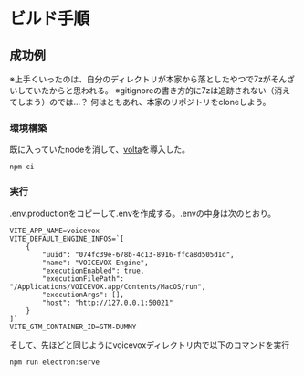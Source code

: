 # ビルド手順
## 成功例
※上手くいったのは、自分のディレクトリが本家から落としたやつで7zがそんざいしていたからと思われる。
※gitignoreの書き方的に7zは追跡されない（消えてしまう）のでは…？
何はともあれ、本家のリポジトリをcloneしよう。
### 環境構築
既に入っていたnodeを消して、[volta](https://www.geeklibrary.jp/counter-attack/volta/#%25e8%2587%25aa%25e5%258b%2595%25e8%25a8%25ad%25e5%25ae%259a%25e3%2581%2599%25e3%2582%258b%25e4%25ba%25ba%25e7%2594%25a8)を導入した。
```
npm ci
```
### 実行
.env.productionをコピーして.envを作成する。.envの中身は次のとおり。
```
VITE_APP_NAME=voicevox
VITE_DEFAULT_ENGINE_INFOS=`[
    {
        "uuid": "074fc39e-678b-4c13-8916-ffca8d505d1d",
        "name": "VOICEVOX Engine",
        "executionEnabled": true,
        "executionFilePath": "/Applications/VOICEVOX.app/Contents/MacOS/run",
        "executionArgs": [],
        "host": "http://127.0.0.1:50021"
    }
]`
VITE_GTM_CONTAINER_ID=GTM-DUMMY

```
そして、先ほどと同じようにvoicevoxディレクトリ内で以下のコマンドを実行
```
npm run electron:serve
```
